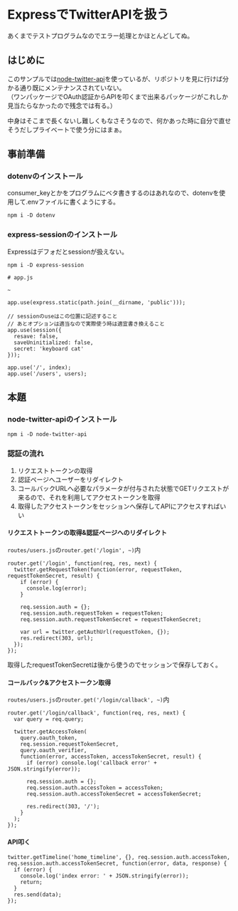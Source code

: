 # ExpressでTwitterAPIを扱う

あくまでテストプログラムなのでエラー処理とかほとんどしてぬ。

## はじめに

このサンプルでは[node-twitter-api]()を使っているが、リポジトリを見に行けば分かる通り既にメンテナンスされていない。  
（ワンパッケージでOAuth認証からAPIを叩くまで出来るパッケージがこれしか見当たらなかったので残念では有る。）

中身はそこまで長くないし難しくもなさそうなので、何かあった時に自分で直せそうだしプライベートで使う分にはまぁ。


## 事前準備

### dotenvのインストール

consumer_keyとかをプログラムにベタ書きするのはあれなので、dotenvを使用して.envファイルに書くようにする。

```
npm i -D dotenv
```

### express-sessionのインストール

Expressはデフォだとsessionが扱えない。

```
npm i -D express-session
```

```
# app.js

~

app.use(express.static(path.join(__dirname, 'public')));

// sessionのuseはこの位置に記述すること
// あとオプションは適当なので実際使う時は適宜書き換えること
app.use(session({
  resave: false,
  saveUninitialized: false,
  secret: 'keyboard cat'
}));

app.use('/', index);
app.use('/users', users);
```


## 本題

### node-twitter-apiのインストール

```
npm i -D node-twitter-api
```


### 認証の流れ

1. リクエストトークンの取得
1. 認証ページへユーザーをリダイレクト
1. コールバックURLへ必要なパラメータが付与された状態でGETリクエストが来るので、それを利用してアクセストークンを取得
1. 取得したアクセストークンをセッションへ保存してAPIにアクセスすればいい

#### リクエストトークンの取得&認証ページへのリダイレクト

`routes/users.js`の`router.get('/login', ~)`内

```
router.get('/login', function(req, res, next) {
  twitter.getRequestToken(function(error, requestToken, requestTokenSecret, result) {
    if (error) {
      console.log(error);
    }

    req.session.auth = {};
    req.session.auth.requestToken = requestToken;
    req.session.auth.requestTokenSecret = requestTokenSecret;

    var url = twitter.getAuthUrl(requestToken, {});
    res.redirect(303, url);
  });
});
```

取得したrequestTokenSecretは後から使うのでセッションで保存しておく。


#### コールバック&アクセストークン取得

`routes/users.js`の`router.get('/login/callback', ~)`内

```
router.get('/login/callback', function(req, res, next) {
  var query = req.query;

  twitter.getAccessToken(
    query.oauth_token,
    req.session.requestTokenSecret,
    query.oauth_verifier,
    function(error, accessToken, accessTokenSecret, result) {
      if (error) console.log('callback error' + JSON.stringify(error));

      req.session.auth = {};
      req.session.auth.accessToken = accessToken;
      req.session.auth.accessTokenSecret = accessTokenSecret;

      res.redirect(303, '/');
    }
  );
});
```

#### API叩く

```
twitter.getTimeline('home_timeline', {}, req.session.auth.accessToken, req.session.auth.accessTokenSecret, function(error, data, response) {
  if (error) {
    console.log('index error: ' + JSON.stringify(error));
    return;
  }
  res.send(data);
});
```
